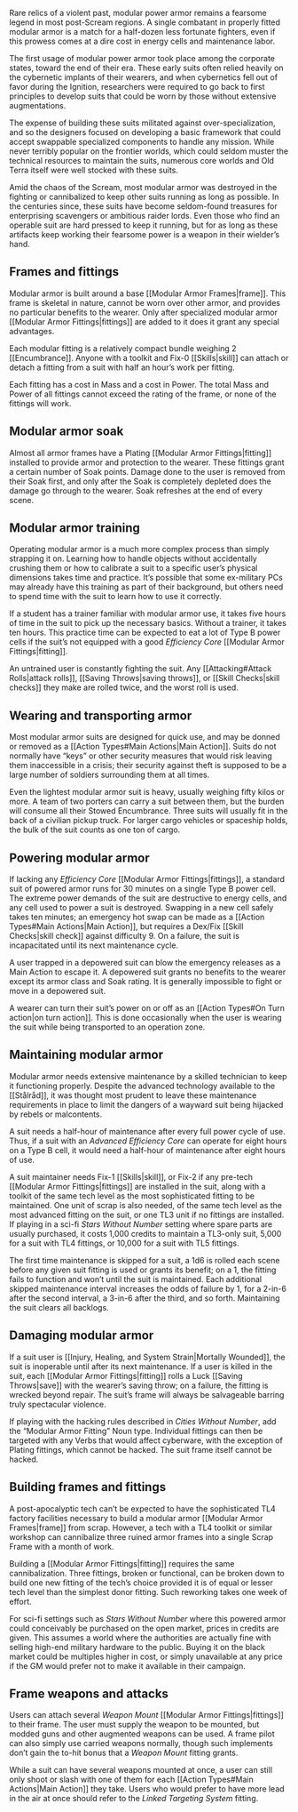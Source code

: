Rare relics of a violent past, modular power armor remains a fearsome legend in most post-Scream regions. A single combatant in properly fitted modular armor is a match for a half-dozen less fortunate fighters, even if this prowess comes at a dire cost in energy cells and maintenance labor.

The first usage of modular power armor took place among the corporate states, toward the end of their era. These early suits often relied heavily on the cybernetic implants of their wearers, and when cybernetics fell out of favor during the Ignition, researchers were required to go back to first principles to develop suits that could be worn by those without extensive augmentations.

The expense of building these suits militated against over-specialization, and so the designers focused on developing a basic framework that could accept swappable specialized components to handle any mission. While never terribly popular on the frontier worlds, which could seldom muster the technical resources to maintain the suits, numerous core worlds and Old Terra itself were well stocked with these suits.

Amid the chaos of the Scream, most modular armor was destroyed in the fighting or cannibalized to keep other suits running as long as possible. In the centuries since, these suits have become seldom-found treasures for enterprising scavengers or ambitious raider lords. Even those who find an operable suit are hard pressed to keep it running, but for as long as these artifacts keep working their fearsome power is a weapon in their wielder’s hand.
## Frames and fittings
Modular armor is built around a base [[Modular Armor Frames|frame]]. This frame is skeletal in nature, cannot be worn over other armor, and provides no particular benefits to the wearer. Only after specialized modular armor [[Modular Armor Fittings|fittings]] are added to it does it grant any special advantages.

Each modular fitting is a relatively compact bundle weighing 2 [[Encumbrance]]. Anyone with a toolkit and Fix-0 [[Skills|skill]] can attach or detach a fitting from a suit with half an hour’s work per fitting.

Each fitting has a cost in Mass and a cost in Power. The total Mass and Power of all fittings cannot exceed the rating of the frame, or none of the fittings will work.
## Modular armor soak
Almost all armor frames have a Plating [[Modular Armor Fittings|fitting]] installed to provide armor and protection to the wearer. These fittings grant a certain number of Soak points. Damage done to the user is removed from their Soak first, and only after the Soak is completely depleted does the damage go through to the wearer. Soak refreshes at the end of every scene.
## Modular armor training
Operating modular armor is a much more complex process than simply strapping it on. Learning how to handle objects without accidentally crushing them or how to calibrate a suit to a specific user’s physical dimensions takes time and practice. It’s possible that some ex-military PCs may already have this training as part of their background, but others need to spend time with the suit to learn how to use it correctly.

If a student has a trainer familiar with modular armor use, it takes five hours of time in the suit to pick up the necessary basics. Without a trainer, it takes ten hours. This practice time can be expected to eat a lot of Type B power cells if the suit’s not equipped with a good *Efficiency Core* [[Modular Armor Fittings|fitting]].

An untrained user is constantly fighting the suit. Any [[Attacking#Attack Rolls|attack rolls]], [[Saving Throws|saving throws]], or [[Skill Checks|skill checks]] they make are rolled twice, and the worst roll is used.
## Wearing and transporting armor
Most modular armor suits are designed for quick use, and may be donned or removed as a [[Action Types#Main Actions|Main Action]]. Suits do not normally have “keys” or other security measures that would risk leaving them inaccessible in a crisis; their security against theft is supposed to be a large number of soldiers surrounding them at all times.

Even the lightest modular armor suit is heavy, usually weighing fifty kilos or more. A team of two porters can carry a suit between them, but the burden will consume all their Stowed Encumbrance. Three suits will usually fit in the back of a civilian pickup truck. For larger cargo vehicles or spaceship holds, the bulk of the suit counts as one ton of cargo.
## Powering modular armor
If lacking any *Efficiency Core* [[Modular Armor Fittings|fittings]], a standard suit of powered armor runs for 30 minutes on a single Type B power cell. The extreme power demands of the suit are destructive to energy cells, and any cell used to power a suit is destroyed. Swapping in a new cell safely takes ten minutes; an emergency hot swap can be made as a [[Action Types#Main Actions|Main Action]], but requires a Dex/Fix [[Skill Checks|skill check]] against difficulty 9. On a failure, the suit is incapacitated until its next maintenance cycle.

A user trapped in a depowered suit can blow the emergency releases as a Main Action to escape it. A depowered suit grants no benefits to the wearer except its armor class and Soak rating. It is generally impossible to fight or move in a depowered suit.

A wearer can turn their suit’s power on or off as an [[Action Types#On Turn action|on turn action]]. This is done occasionally when the user is wearing the suit while being transported to an operation zone.
## Maintaining modular armor
Modular armor needs extensive maintenance by a skilled technician to keep it functioning properly. Despite the advanced technology available to the [[Stålråd]], it was thought most prudent to leave these maintenance requirements in place to limit the dangers of a wayward suit being hijacked by rebels or malcontents.

A suit needs a half-hour of maintenance after every full power cycle of use. Thus, if a suit with an *Advanced Efficiency Core* can operate for eight hours on a Type B cell, it would need a half-hour of maintenance after eight hours of use.

A suit maintainer needs Fix-1 [[Skills|skill]], or Fix-2 if any pre-tech [[Modular Armor Fittings|fittings]] are installed in the suit, along with a toolkit of the same tech level as the most sophisticated fitting to be maintained. One unit of scrap is also needed, of the same tech level as the most advanced fitting on the suit, or one TL3 unit if no fittings are installed. If playing in a sci-fi *Stars Without Number* setting where spare parts are usually purchased, it costs 1,000 credits to maintain a TL3-only suit, 5,000 for a suit with TL4 fittings, or 10,000 for a suit with TL5 fittings.

The first time maintenance is skipped for a suit, a 1d6 is rolled each scene before any given suit fitting is used or grants its benefit; on a 1, the fitting fails to function and won’t until the suit is maintained. Each additional skipped maintenance interval increases the odds of failure by 1, for a 2-in-6 after the second interval, a 3-in-6 after the third, and so forth. Maintaining the suit clears all backlogs.
## Damaging modular armor
If a suit user is [[Injury, Healing, and System Strain|Mortally Wounded]], the suit is inoperable until after its next maintenance. If a user is killed in the suit, each [[Modular Armor Fittings|fitting]] rolls a Luck [[Saving Throws|save]] with the wearer’s saving throw; on a failure, the fitting is wrecked beyond repair. The suit’s frame will always be salvageable barring truly spectacular violence.

If playing with the hacking rules described in *Cities Without Number*, add the “Modular Armor Fitting” Noun type. Individual fittings can then be targeted with any Verbs that would affect cyberware, with the exception of Plating fittings, which cannot be hacked. The suit frame itself cannot be hacked.
## Building frames and fittings
A post-apocalyptic tech can’t be expected to have the sophisticated TL4 factory facilities necessary to build a modular armor [[Modular Armor Frames|frame]] from scrap. However, a tech with a TL4 toolkit or similar workshop can cannibalize three ruined armor frames into a single Scrap Frame with a month of work.

Building a [[Modular Armor Fittings|fitting]] requires the same cannibalization. Three fittings, broken or functional, can be broken down to build one new fitting of the tech’s choice provided it is of equal or lesser tech level than the simplest donor fitting. Such reworking takes one week of effort.

For sci-fi settings such as *Stars Without Number* where this powered armor could conceivably be purchased on the open market, prices in credits are given. This assumes a world where the authorities are actually fine with selling high-end military hardware to the public. Buying it on the black market could be multiples higher in cost, or simply unavailable at any price if the GM would prefer not to make it available in their campaign.
## Frame weapons and attacks
Users can attach several *Weapon Mount* [[Modular Armor Fittings|fittings]] to their frame. The user must supply the weapon to be mounted, but modded guns and other augmented weapons can be used. A frame pilot can also simply use carried weapons normally, though such implements don’t gain the to-hit bonus that a *Weapon Mount* fitting grants.

While a suit can have several weapons mounted at once, a user can still only shoot or slash with one of them for each [[Action Types#Main Actions|Main Action]] they take. Users who would prefer to have more lead in the air at once should refer to the *Linked Targeting System* fitting.
